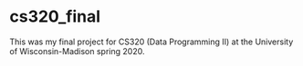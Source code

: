 # cs320_final
This was my final project for CS320 (Data Programming II) at the University of Wisconsin-Madison spring 2020. 

